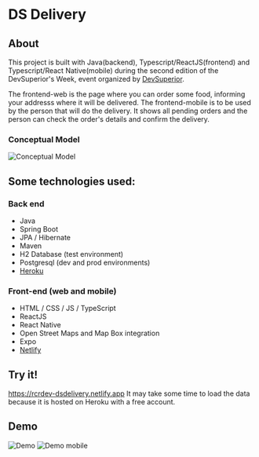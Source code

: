# DS Delivery

## About
This project is built with Java(backend), Typescript/ReactJS(frontend) and Typescript/React Native(mobile) during the second edition of the DevSuperior's Week, event organized by [DevSuperior](https://devsuperior.com.br).

The frontend-web is the page where you can order some food, informing your addresss where it will be delivered.
The frontend-mobile is to be used by the person that will do the delivery. It shows all pending orders and the person can check the order's details and confirm the delivery.

### Conceptual Model
![Conceptual Model](https://github.com/romeucr/dsdelivery/blob/master/assets/concept-model.png)

## Some technologies used:
### Back end
- Java
- Spring Boot
- JPA / Hibernate
- Maven
- H2 Database (test environment)
- Postgresql (dev and prod environments)
- [Heroku](https://www.heroku.com/)

### Front-end (web and mobile)
- HTML / CSS / JS / TypeScript
- ReactJS
- React Native
- Open Street Maps and Map Box integration
- Expo
- [Netlify](https://www.netlify.com/)

## Try it!
https://rcrdev-dsdelivery.netlify.app 
It may take some time to load the data because it is hosted on Heroku with a free account.

## Demo
![Demo](https://github.com/romeucr/big-game-survey/blob/master/assets/demo.gif)
![Demo mobile](https://github.com/romeucr/big-game-survey/blob/master/assets/demo-mob.gif)
